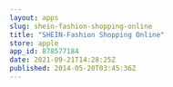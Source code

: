 ```yaml
---
layout: apps
slug: shein-fashion-shopping-online
title: "SHEIN-Fashion Shopping Online"
store: apple
app_id: 878577184
date: 2021-09-21T14:28:25Z
published: 2014-05-20T03:45:36Z
---
```

